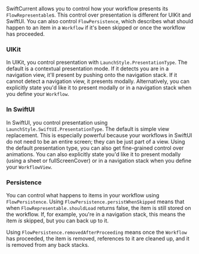 SwiftCurrent allows you to control how your workflow presents its `FlowRepresentable`s. This control over presentation is different for UIKit and SwiftUI. You can also control `FlowPersistence`, which describes what should happen to an item in a `Workflow` if it's been skipped or once the workflow has proceeded. 

### UIKit
In UIKit, you control presentation with `LaunchStyle.PresentationType`. The default is a contextual presentation mode. If it detects you are in a navigation view, it'll present by pushing onto the navigation stack. If it cannot detect a navigation view, it presents modally. Alternatively, you can explicitly state you'd like it to present modally or in a navigation stack when you define your `Workflow`.

### In SwiftUI
In SwiftUI, you control presentation using `LaunchStyle.SwiftUI.PresentationType`. The default is simple view replacement. This is especially powerful because your workflows in SwiftUI do not need to be an entire screen; they can be just part of a view. Using the default presentation type, you can also get fine-grained control over animations. You can also explicitly state you'd like it to present modally (using a sheet or fullScreenCover) or in a navigation stack when you define your `WorkflowView`.

### Persistence
You can control what happens to items in your workflow using `FlowPersistence`. Using `FlowPersistence.persistWhenSkipped` means that when `FlowRepresentable.shouldLoad` returns false, the item is still stored on the workflow. If, for example, you're in a navigation stack, this means the item *is* skipped, but you can back up to it. 

Using `FlowPersistence.removedAfterProceeding` means once the `Workflow` has proceeded, the item is removed, references to it are cleaned up, and it is removed from any back stacks.
